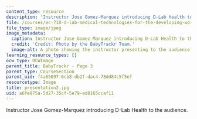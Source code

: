 ```yaml
---
content_type: resource
description: 'Instructor Jose Gomez-Marquez introducing D-Lab Health to the audience. '
file: /courses/ec-710-d-lab-medical-technologies-for-the-developing-world-spring-2010/a6fe975a5d2735cf5e79ed8165ccaf11_presentation2.jpg
file_type: image/jpeg
image_metadata:
  caption: Instructor Jose Gomez-Marquez introducing D-Lab Health to the audience.
  credit: 'Credit: Photo by the BabyTrackr Team.'
  image-alt: A photo showing the instructor presenting to the audience.
learning_resource_types: []
ocw_type: OCWImage
parent_title: BabyTrackr - Page 3
parent_type: CourseSection
parent_uid: f4a65097-6cb8-db2f-dac4-78dd84c5f5ef
resourcetype: Image
title: presentation2.jpg
uid: a6fe975a-5d27-35cf-5e79-ed8165ccaf11
---
```

Instructor Jose Gomez-Marquez introducing D-Lab Health to the audience. 

